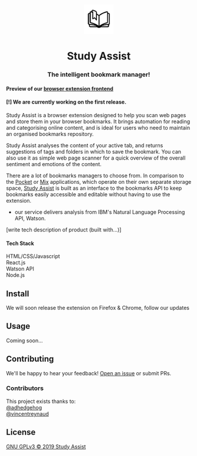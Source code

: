 <div align="center">
  <img height="80"
    src="public/icons/logo-96.png">
  <h1>Study Assist</h1>
  <h3>The intelligent bookmark manager!</h3>
</div>

#### Preview of our [browser extension frontend](https://study-assist-vincentreynaud.study-assist-webext.now.sh/)

#### [!] We are currently working on the first release.

Study Assist is a browser extension designed to help you scan web pages and store them in your browser bookmarks. It brings automation for reading and categorising online content, and is ideal for users who need to maintain an organised bookmarks repository.

Study Assist analyses the content of your active tab, and returns suggestions of tags and folders in which to save the bookmark. You can also use it as simple web page scanner for a quick overview of the overall sentiment and emotions of the content.

There are a lot of bookmarks managers to choose from. In comparison to the [Pocket](https://getpocket.com) or [Mix](https://mix.com/) applications, which operate on their own separate storage space, [Study Assist](https://study-assist-vincentreynaud.study-assist-webext.now.sh/) is built as an interface to the bookmarks API to keep bookmarks easily accessible and editable without having to use the extension.

- our service delivers analysis from IBM's Natural Language Processing API, Watson.

[write tech description of product (built with...)]

#### Tech Stack

HTML/CSS/Javascript  
React.js  
Watson API  
Node.js

## Install

We will soon release the extension on Firefox & Chrome, follow our updates

## Usage

Coming soon...

## Contributing

We'll be happy to hear your feedback! [Open an issue](https://github.com/study-assist/browser-extension/issues/new) or submit PRs.

### Contributors

This project exists thanks to:  
[@adhedgehog](https://github.com/adhedgehog)  
[@vincentreynaud](https://github.com/vincentreynaud)

## License

[GNU GPLv3 &copy; 2019 Study Assist](LICENSE)
